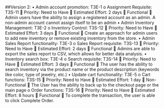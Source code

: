 ##Version 2:
•	Admin account promotion: T3E-1
o	Assignment Requisite: T3S-11 
	Priority: Need to Have
	Estimated Effort: 2 days 
	Functional 
	Admin users have the ability to assign a registered account as an admin. A non-admin account cannot assign itself to be an admin 
•	Admin Inventory Management: T3E-2 
o	Inventory Control: T3S-12
	Priority: Need to Have
	Estimated Effort: 3 days
	Functional
	Create an approach for admin users to add new inventory or remove existing inventory from the store.
•	Admin Sales Report functionality: T3E-3
o	Sales Report requisite: T3S-13
	Priority: Need to Have
	Estimated Effort: 2 days
	Functional
	Admins are able to export the sales report to CSV, which allows for better data analysis.
•	Inventory search box: T3E-4
o	Search requisite: T3S-14
	Priority: Need to Have
	Estimated Effort: 3 days
	Functional 
	The user has the ability to search inventory via the product name or the product description (keywords like color, type of jewelry, etc.)
•	Update cart functionality: T3E-5
o	Cart functions: T3S-15
	Priority: Need to Have
	Estimated Effort: 1 day
	Non-Functional
	The User has the ability to back up to the checkout page or the main page
o	Order functions: T3S-16
	Priority: Need to Have
	Estimated Effort: 8 hours 
	Functional
	To complete the transaction, the user is able to click Complete Order.


